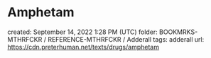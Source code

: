 # Amphetam

created: September 14, 2022 1:28 PM (UTC)
folder: BOOKMRKS-MTHRFCKR / REFERENCE-MTHRFCKR / Adderall
tags: adderall
url: https://cdn.preterhuman.net/texts/drugs/amphetam